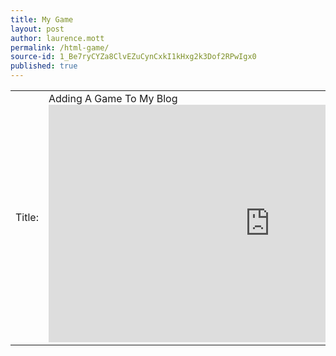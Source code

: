 ```yaml
---
title: My Game
layout: post
author: laurence.mott
permalink: /html-game/
source-id: 1_Be7ryCYZa8ClvEZuCynCxkI1kHxg2k3Dof2RPwIgx0
published: true
---
```

<table>
  <tr>
    <td>Title:  </td>
    <td>Adding A Game To My Blog
<iframe src="https://cloudgames.com/games/html5/minigolf-new-en-s-iga-cloud/index.html?pub=10" name="cloudgames-com" width="707" height="380" frameborder="0" scrolling="no"></iframe>
